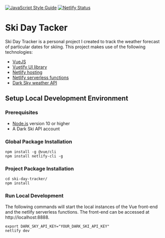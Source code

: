 [![JavaScript Style Guide](https://img.shields.io/badge/code_style-standard-green.svg)](https://standardjs.com)
[![Netlify Status](https://api.netlify.com/api/v1/badges/4dee31d9-cf78-45e7-8ac9-7294e5bc5c08/deploy-status)](https://app.netlify.com/sites/ski-day-tracker/deploys)

# Ski Day Tacker

Ski Day Tracker is a personal project I created to track the weather forecast of particular dates for skiing.  This project makes use of the following technologies:
* [VueJS](https://vuejs.org/)
* [Vuetify UI library](https://vuetifyjs.com/)
* [Netlify hosting](https://www.netlify.com/)
* [Netlify serverless functions](https://www.netlify.com/products/functions/)
* [Dark Sky weather API](https://darksky.net/dev)

## Setup Local Development Environment

### Prerequisites 

* [Node.js](https://nodejs.org/en/) version 10 or higher
* A Dark Ski API account

### Global Package Installation

```
npm install -g @vue/cli
npm install netlify-cli -g
```

### Project Package Installation

```
cd ski-day-tracker/
npm install
```

### Run Local Development 

The following commands will start the local instances of the Vue front-end and the netlify serverless functions.  The front-end can be accessed at http://localhost:8888.

```
export DARK_SKY_API_KEY="YOUR_DARK_SKI_API_KEY"
netlify dev
```

